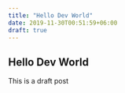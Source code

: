 ```yaml
---
title: "Hello Dev World"
date: 2019-11-30T00:51:59+06:00
draft: true
---
```


## Hello Dev World
This is a draft post
